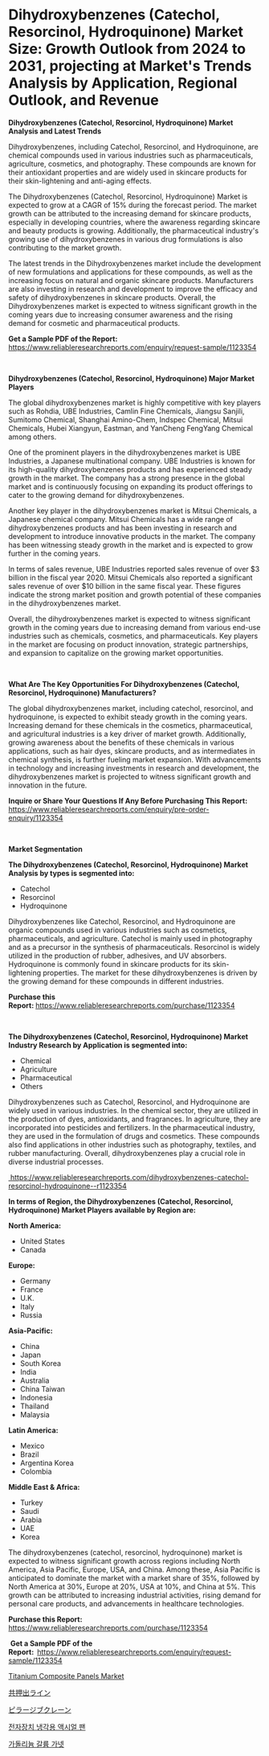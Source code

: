 <p><h1>Dihydroxybenzenes (Catechol, Resorcinol, Hydroquinone) Market Size: Growth Outlook from 2024 to 2031, projecting at Market's Trends Analysis by Application, Regional Outlook, and Revenue</h1></p><p><strong>Dihydroxybenzenes (Catechol, Resorcinol, Hydroquinone) Market Analysis and Latest Trends</strong></p>
<p><p>Dihydroxybenzenes, including Catechol, Resorcinol, and Hydroquinone, are chemical compounds used in various industries such as pharmaceuticals, agriculture, cosmetics, and photography. These compounds are known for their antioxidant properties and are widely used in skincare products for their skin-lightening and anti-aging effects.</p><p>The Dihydroxybenzenes (Catechol, Resorcinol, Hydroquinone) Market is expected to grow at a CAGR of 15% during the forecast period. The market growth can be attributed to the increasing demand for skincare products, especially in developing countries, where the awareness regarding skincare and beauty products is growing. Additionally, the pharmaceutical industry's growing use of dihydroxybenzenes in various drug formulations is also contributing to the market growth.</p><p>The latest trends in the Dihydroxybenzenes market include the development of new formulations and applications for these compounds, as well as the increasing focus on natural and organic skincare products. Manufacturers are also investing in research and development to improve the efficacy and safety of dihydroxybenzenes in skincare products. Overall, the Dihydroxybenzenes market is expected to witness significant growth in the coming years due to increasing consumer awareness and the rising demand for cosmetic and pharmaceutical products.</p></p>
<p><strong>Get a Sample PDF of the Report:&nbsp;</strong> <a href="https://www.reliableresearchreports.com/enquiry/request-sample/1123354">https://www.reliableresearchreports.com/enquiry/request-sample/1123354</a></p>
<p>&nbsp;</p>
<p><strong>Dihydroxybenzenes (Catechol, Resorcinol, Hydroquinone) Major Market Players</strong></p>
<p><p>The global dihydroxybenzenes market is highly competitive with key players such as Rohdia, UBE Industries, Camlin Fine Chemicals, Jiangsu Sanjili, Sumitomo Chemical, Shanghai Amino-Chem, Indspec Chemical, Mitsui Chemicals, Hubei Xiangyun, Eastman, and YanCheng FengYang Chemical among others.</p><p>One of the prominent players in the dihydroxybenzenes market is UBE Industries, a Japanese multinational company. UBE Industries is known for its high-quality dihydroxybenzenes products and has experienced steady growth in the market. The company has a strong presence in the global market and is continuously focusing on expanding its product offerings to cater to the growing demand for dihydroxybenzenes.</p><p>Another key player in the dihydroxybenzenes market is Mitsui Chemicals, a Japanese chemical company. Mitsui Chemicals has a wide range of dihydroxybenzenes products and has been investing in research and development to introduce innovative products in the market. The company has been witnessing steady growth in the market and is expected to grow further in the coming years.</p><p>In terms of sales revenue, UBE Industries reported sales revenue of over $3 billion in the fiscal year 2020. Mitsui Chemicals also reported a significant sales revenue of over $10 billion in the same fiscal year. These figures indicate the strong market position and growth potential of these companies in the dihydroxybenzenes market.</p><p>Overall, the dihydroxybenzenes market is expected to witness significant growth in the coming years due to increasing demand from various end-use industries such as chemicals, cosmetics, and pharmaceuticals. Key players in the market are focusing on product innovation, strategic partnerships, and expansion to capitalize on the growing market opportunities.</p></p>
<p>&nbsp;</p>
<p><strong>What Are The Key Opportunities For Dihydroxybenzenes (Catechol, Resorcinol, Hydroquinone) Manufacturers?</strong></p>
<p><p>The global dihydroxybenzenes market, including catechol, resorcinol, and hydroquinone, is expected to exhibit steady growth in the coming years. Increasing demand for these chemicals in the cosmetics, pharmaceutical, and agricultural industries is a key driver of market growth. Additionally, growing awareness about the benefits of these chemicals in various applications, such as hair dyes, skincare products, and as intermediates in chemical synthesis, is further fueling market expansion. With advancements in technology and increasing investments in research and development, the dihydroxybenzenes market is projected to witness significant growth and innovation in the future.</p></p>
<p><strong>Inquire or Share Your Questions If Any Before Purchasing This Report:</strong> <a href="https://www.reliableresearchreports.com/enquiry/pre-order-enquiry/1123354">https://www.reliableresearchreports.com/enquiry/pre-order-enquiry/1123354</a></p>
<p>&nbsp;</p>
<p><strong>Market Segmentation</strong></p>
<p><strong>The Dihydroxybenzenes (Catechol, Resorcinol, Hydroquinone) Market Analysis by types is segmented into:</strong></p>
<p><ul><li>Catechol</li><li>Resorcinol</li><li>Hydroquinone</li></ul></p>
<p><p>Dihydroxybenzenes like Catechol, Resorcinol, and Hydroquinone are organic compounds used in various industries such as cosmetics, pharmaceuticals, and agriculture. Catechol is mainly used in photography and as a precursor in the synthesis of pharmaceuticals. Resorcinol is widely utilized in the production of rubber, adhesives, and UV absorbers. Hydroquinone is commonly found in skincare products for its skin-lightening properties. The market for these dihydroxybenzenes is driven by the growing demand for these compounds in different industries.</p></p>
<p><strong>Purchase this Report:&nbsp;</strong><a href="https://www.reliableresearchreports.com/purchase/1123354">https://www.reliableresearchreports.com/purchase/1123354</a></p>
<p>&nbsp;</p>
<p><strong>The Dihydroxybenzenes (Catechol, Resorcinol, Hydroquinone) Market Industry Research by Application is segmented into:</strong></p>
<p><ul><li>Chemical</li><li>Agriculture</li><li>Pharmaceutical</li><li>Others</li></ul></p>
<p><p>Dihydroxybenzenes such as Catechol, Resorcinol, and Hydroquinone are widely used in various industries. In the chemical sector, they are utilized in the production of dyes, antioxidants, and fragrances. In agriculture, they are incorporated into pesticides and fertilizers. In the pharmaceutical industry, they are used in the formulation of drugs and cosmetics. These compounds also find applications in other industries such as photography, textiles, and rubber manufacturing. Overall, dihydroxybenzenes play a crucial role in diverse industrial processes.</p></p>
<p><a href="https://www.reliableresearchreports.com/dihydroxybenzenes-catechol-resorcinol-hydroquinone--r1123354">&nbsp;https://www.reliableresearchreports.com/dihydroxybenzenes-catechol-resorcinol-hydroquinone--r1123354</a></p>
<p><strong>In terms of Region, the Dihydroxybenzenes (Catechol, Resorcinol, Hydroquinone) Market Players available by Region are:</strong></p>
<p>
    <p> <strong> North America: </strong>
        <ul>
            <li>United States</li>
            <li>Canada</li>
        </ul>
        </p> 
    <p> <strong> Europe: </strong>
        <ul>
            <li>Germany</li>
            <li>France</li>
            <li>U.K.</li>
            <li>Italy</li>
            <li>Russia</li>
        </ul>
        </p> 
    <p> <strong> Asia-Pacific: </strong>
        <ul>
            <li>China</li>
            <li>Japan</li>
            <li>South Korea</li>
            <li>India</li>
            <li>Australia</li>
            <li>China Taiwan</li>
            <li>Indonesia</li>
            <li>Thailand</li>
            <li>Malaysia</li>
        </ul>
        </p> 
    <p> <strong> Latin America: </strong>
        <ul>
            <li>Mexico</li>
            <li>Brazil</li>
            <li>Argentina Korea</li>
            <li>Colombia</li>
        </ul>
        </p> 
    <p> <strong> Middle East & Africa: </strong>
        <ul>
            <li>Turkey</li>
            <li>Saudi</li>
            <li>Arabia</li>
            <li>UAE</li>
            <li>Korea</li>
        </ul>
    </p>
    </p>
<p><p>The dihydroxybenzenes (catechol, resorcinol, hydroquinone) market is expected to witness significant growth across regions including North America, Asia Pacific, Europe, USA, and China. Among these, Asia Pacific is anticipated to dominate the market with a market share of 35%, followed by North America at 30%, Europe at 20%, USA at 10%, and China at 5%. This growth can be attributed to increasing industrial activities, rising demand for personal care products, and advancements in healthcare technologies.</p></p>
<p><strong>Purchase this Report: </strong><a href="https://www.reliableresearchreports.com/purchase/1123354">https://www.reliableresearchreports.com/purchase/1123354</a></p>
<p>&nbsp;<strong>Get a Sample PDF of the Report:&nbsp;&nbsp;</strong><a href="https://www.reliableresearchreports.com/enquiry/request-sample/1123354">https://www.reliableresearchreports.com/enquiry/request-sample/1123354</a></p>
<p><strong></strong></p>
<p><p><a href="https://github.com/edytherolanlouisejk1miz0wig/Market-Research-Report-List-3/blob/main/titanium-composite-panels-market.md">Titanium Composite Panels Market</a></p><p><a href="https://medium.com/@larrycruz525/%E5%85%B1%E5%90%8C%E6%8A%BC%E5%87%BA%E3%81%97%E3%83%A9%E3%82%A4%E3%83%B3%E5%B8%82%E5%A0%B4%E8%AA%BF%E6%9F%BB%E3%81%A8%E7%94%A3%E6%A5%AD%E9%80%B2%E5%8C%96%E3%81%8A%E3%82%88%E3%81%B32031%E5%B9%B4%E3%81%BE%E3%81%A7%E3%81%AE%E4%BA%88%E6%B8%AC-b1654871f759">共押出ライン</a></p><p><a href="https://medium.com/@willismills2023/%E8%A3%BD%E5%93%81%E3%82%BF%E3%82%A4%E3%83%97%E5%88%A5-%E3%82%A2%E3%83%97%E3%83%AA%E3%82%B1%E3%83%BC%E3%82%B7%E3%83%A7%E3%83%B3%E5%88%A5-%E5%9C%B0%E5%9F%9F%E5%88%A5-%E4%BC%81%E6%A5%AD%E5%88%A5%E3%81%AE%E4%B8%96%E7%95%8C%E3%81%AE%E3%83%94%E3%83%A9%E3%83%BC%E3%82%AF%E3%83%AC%E3%83%BC%E3%83%B3%E5%B8%82%E5%A0%B4-%E6%A5%AD%E7%95%8C%E3%82%BB%E3%82%B0%E3%83%A1%E3%83%B3%E3%83%88%E8%A6%8B%E9%80%9A%E3%81%97-%E5%B8%82%E5%A0%B4%E8%A9%95%E4%BE%A1-%E7%AB%B6%E4%BA%89%E7%8A%B6%E6%B3%81-%E3%83%88%E3%83%AC%E3%83%B3%E3%83%89-%E3%81%8A%E3%82%88%E3%81%B3%E4%BA%88%E6%B8%AC-2024%E5%B9%B4-2031%E5%B9%B4-eed137f93e56">ピラージブクレーン</a></p><p><a href="https://medium.com/@mathieu.rico66/%EA%B8%80%EB%A1%9C%EB%B2%8C-%EC%A0%84%EC%9E%90-%EB%83%89%EA%B0%81%EC%9A%A9-%EC%B6%95-%ED%92%8D%EC%84%A0%ED%8C%AC-%EC%8B%9C%EC%9E%A5-%ED%98%84%ED%99%A9-2024-2031-%EB%B0%8F-%EC%A7%80%EC%97%AD-%EC%A0%9C%ED%92%88-%EB%B0%8F-%EC%B5%9C%EC%A2%85-%EC%82%AC%EC%9A%A9%EB%B3%84-%EC%98%88%EC%B8%A1-ea56dc212ca9">전자장치 냉각용 액시얼 팬</a></p><p><a href="https://medium.com/@zerukeab123_86950/%EA%B8%80%EB%A1%9C%EB%B2%8C-%EA%B0%80%EB%8F%8C%EB%A6%AC%EB%8A%84-%EA%B0%88%EB%A5%A8-%EA%B0%80%EB%84%B7-%EC%8B%9C%EC%9E%A5-%ED%98%84%ED%99%A9-2024%EB%85%84-2031%EB%85%84-%EB%B0%8F-%EC%A7%80%EC%97%AD-%EC%A0%9C%ED%92%88-%EB%B0%8F-%EC%B5%9C%EC%A2%85-%EC%82%AC%EC%9A%A9%EB%B3%84-%EC%98%88%EC%B8%A1-d0c4257b5419">가돌리늄 갈륨 가넷</a></p></p>